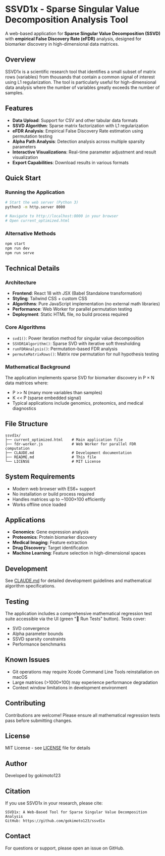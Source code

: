 # SSVD1x - Sparse Singular Value Decomposition Analysis Tool

A web-based application for **Sparse Singular Value Decomposition (SSVD)** with **empirical False Discovery Rate (eFDR)** analysis, designed for biomarker discovery in high-dimensional data matrices.

## Overview

SSVD1x is a scientific research tool that identifies a small subset of matrix rows (variables) from thousands that contain a common signal of interest using L1 regularization. The tool is particularly useful for high-dimensional data analysis where the number of variables greatly exceeds the number of samples.

## Features

- **Data Upload**: Support for CSV and other tabular data formats
- **SSVD Algorithm**: Sparse matrix factorization with L1 regularization
- **eFDR Analysis**: Empirical False Discovery Rate estimation using permutation testing
- **Alpha Path Analysis**: Detection analysis across multiple sparsity parameters
- **Interactive Visualizations**: Real-time parameter adjustment and result visualization
- **Export Capabilities**: Download results in various formats

## Quick Start

### Running the Application

```bash
# Start the web server (Python 3)
python3 -m http.server 8000

# Navigate to http://localhost:8000 in your browser
# Open current_optimized.html
```

### Alternative Methods
```bash
npm start
npm run dev
npm run serve
```

## Technical Details

### Architecture
- **Frontend**: React 18 with JSX (Babel Standalone transformation)
- **Styling**: Tailwind CSS + custom CSS
- **Algorithms**: Pure JavaScript implementation (no external math libraries)
- **Performance**: Web Worker for parallel permutation testing
- **Deployment**: Static HTML file, no build process required

### Core Algorithms
- `svd1()`: Power iteration method for singular value decomposition
- `SSVDR1Algorithm()`: Sparse SVD with iterative soft thresholding
- `runFDRAnalysis()`: Permutation-based FDR analysis
- `permuteMatrixRows()`: Matrix row permutation for null hypothesis testing

### Mathematical Background
The application implements sparse SVD for biomarker discovery in P × N data matrices where:
- P >> N (many more variables than samples)
- K << P (sparse embedded signal)
- Typical applications include genomics, proteomics, and medical diagnostics

## File Structure

```
ssvd1x/
├── current_optimized.html    # Main application file
├── fdr-worker.js             # Web Worker for parallel FDR computation
├── CLAUDE.md                 # Development documentation
├── README.md                 # This file
└── LICENSE                   # MIT License
```

## System Requirements

- Modern web browser with ES6+ support
- No installation or build process required
- Handles matrices up to ~1000×100 efficiently
- Works offline once loaded

## Applications

- **Genomics**: Gene expression analysis
- **Proteomics**: Protein biomarker discovery
- **Medical Imaging**: Feature extraction
- **Drug Discovery**: Target identification
- **Machine Learning**: Feature selection in high-dimensional spaces

## Development

See [CLAUDE.md](CLAUDE.md) for detailed development guidelines and mathematical algorithm specifications.

## Testing

The application includes a comprehensive mathematical regression test suite accessible via the UI (green "🧪 Run Tests" button). Tests cover:
- SVD convergence
- Alpha parameter bounds
- SSVD sparsity constraints
- Performance benchmarks

## Known Issues

- Git operations may require Xcode Command Line Tools reinstallation on macOS
- Large matrices (>1000×100) may experience performance degradation
- Context window limitations in development environment

## Contributing

Contributions are welcome! Please ensure all mathematical regression tests pass before submitting changes.

## License

MIT License - see [LICENSE](LICENSE) file for details

## Author

Developed by gokimoto123

## Citation

If you use SSVD1x in your research, please cite:
```
SSVD1x: A Web-Based Tool for Sparse Singular Value Decomposition Analysis
GitHub: https://github.com/gokimoto123/ssvd1x
```

## Contact

For questions or support, please open an issue on GitHub.